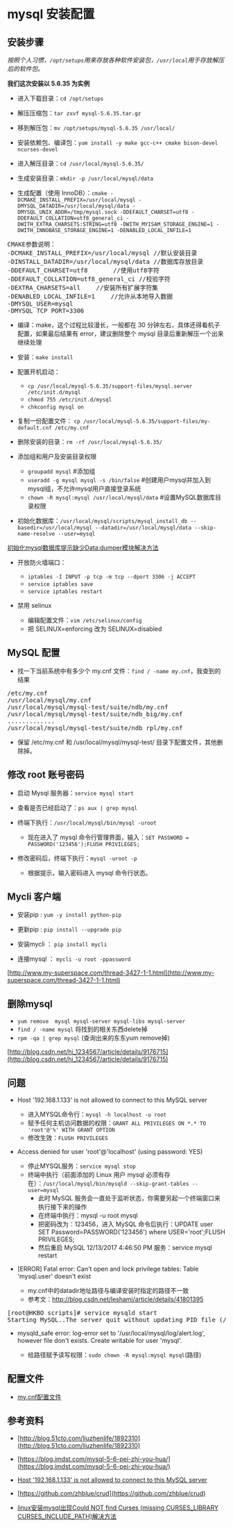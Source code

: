# mysql 安装配置

## 安装步骤

*按照个人习惯，`/opt/setups`用来存放各种软件安装包，`/usr/local`用于存放解压后的软件包。*

**我们这次安装以 5.6.35 为实例**

- 进入下载目录：`cd /opt/setups`

- 解压压缩包：`tar zxvf mysql-5.6.35.tar.gz`

- 移到解压包：`mv /opt/setups/mysql-5.6.35 /usr/local/`

- 安装依赖包、编译包：`yum install -y make gcc-c++ cmake bison-devel ncurses-devel`

- 进入解压目录：`cd /usr/local/mysql-5.6.35/`

- 生成安装目录：`mkdir -p /usr/local/mysql/data`

- 生成配置（使用 InnoDB）：`cmake -DCMAKE_INSTALL_PREFIX=/usr/local/mysql -DMYSQL_DATADIR=/usr/local/mysql/data -DMYSQL_UNIX_ADDR=/tmp/mysql.sock -DDEFAULT_CHARSET=utf8 -DDEFAULT_COLLATION=utf8_general_ci -DWITH_EXTRA_CHARSETS:STRING=utf8 -DWITH_MYISAM_STORAGE_ENGINE=1 -DWITH_INNOBASE_STORAGE_ENGINE=1 -DENABLED_LOCAL_INFILE=1`

<pre>
CMAKE参数说明：
-DCMAKE_INSTALL_PREFIX=/usr/local/mysql //默认安装目录
-DINSTALL_DATADIR=/usr/local/mysql/data //数据库存放目录
-DDEFAULT_CHARSET=utf8 　　　 //使用utf8字符
-DDEFAULT_COLLATION=utf8_general_ci //校验字符
-DEXTRA_CHARSETS=all 　　//安装所有扩展字符集
-DENABLED_LOCAL_INFILE=1 　　//允许从本地导入数据
-DMYSQL_USER=mysql
-DMYSQL_TCP_PORT=3306
</pre>

- 编译：make，这个过程比较漫长，一般都在 30 分钟左右，具体还得看机子配置，如果最后结果有 error，建议删除整个 mysql 目录后重新解压一个出来继续处理

- 安装：`make install`

- 配置开机启动：
	- `cp /usr/local/mysql-5.6.35/support-files/mysql.server /etc/init.d/mysql`
	- `chmod 755 /etc/init.d/mysql`
	- `chkconfig mysql on`

- 复制一份配置文件： `cp /usr/local/mysql-5.6.35/support-files/my-default.cnf /etc/my.cnf`

- 删除安装的目录：`rm -rf /usr/local/mysql-5.6.35/`

- 添加组和用户及安装目录权限
	- `groupadd mysql` #添加组
	- `useradd -g mysql mysql -s /bin/false` #创建用户mysql并加入到mysql组，不允许mysql用户直接登录系统
	- `chown -R mysql:mysql /usr/local/mysql/data` #设置MySQL数据库目录权限

- 初始化数据库：`/usr/local/mysql/scripts/mysql_install_db --basedir=/usr/local/mysql --datadir=/usr/local/mysql/data --skip-name-resolve --user=mysql`

[初始化mysql数据库提示缺少Data:dumper模块解决方法](http://blog.51cto.com/liuzhenlife/1892070)

- 开放防火墙端口：
	- `iptables -I INPUT -p tcp -m tcp --dport 3306 -j ACCEPT`
	- `service iptables save`
	- `service iptables restart`

- 禁用 selinux
	- 编辑配置文件：`vim /etc/selinux/config`
	- 把 SELINUX=enforcing 改为 SELINUX=disabled

## MySQL 配置

- 找一下当前系统中有多少个 my.cnf 文件：`find / -name my.cnf`，我查到的结果

<pre>
/etc/my.cnf
/usr/local/mysql/my.cnf
/usr/local/mysql/mysql-test/suite/ndb/my.cnf
/usr/local/mysql/mysql-test/suite/ndb_big/my.cnf
.............
/usr/local/mysql/mysql-test/suite/ndb_rpl/my.cnf
</pre>

- 保留 /etc/my.cnf 和 /usr/local/mysql/mysql-test/ 目录下配置文件，其他删除掉。

## 修改 root 账号密码

- 启动 Mysql 服务器：`service mysql start`

- 查看是否已经启动了：`ps aux | grep mysql`

- 终端下执行：`/usr/local/mysql/bin/mysql -uroot`

	- 现在进入了 mysql 命令行管理界面，输入：`SET PASSWORD = PASSWORD('123456');FLUSH PRIVILEGES;`

- 修改密码后，终端下执行：`mysql -uroot -p`

	- 根据提示，输入密码进入 mysql 命令行状态。

## Mycli 客户端

- 安装pip : `yum -y install python-pip`

- 更新pip : `pip install --upgrade pip`

- 安装mycli ： `pip install mycli`

- 连接mysql ： `mycli -u root -ppassword`

[http://www.my-superspace.com/thread-3427-1-1.html](http://www.my-superspace.com/thread-3427-1-1.html)

## 删除mysql

- `yum remove  mysql mysql-server mysql-libs mysql-server`
- `find / -name mysql` 将找到的相关东西delete掉
- `rpm -qa | grep mysql` (查询出来的东东yum remove掉)

[http://blog.csdn.net/hi_1234567/article/details/9176715](http://blog.csdn.net/hi_1234567/article/details/9176715)


## 问题

- Host '192.168.1.133' is not allowed to connect to this MySQL server

	- 进入MYSQL命令行：`mysql -h localhost -u root`
	- 赋予任何主机访问数据的权限：`GRANT ALL PRIVILEGES ON *.* TO  'root'@'%' WITH GRANT OPTION` 
	- 修改生效：`FLUSH PRIVILEGES`

- Access denied for user 'root'@'localhost' (using password: YES)

	- 停止MYSQL服务：`service mysql stop`
	- 终端中执行（前面添加的 Linux 用户 mysql 必须有存在）：`/usr/local/mysql/bin/mysqld --skip-grant-tables --user=mysql`
		- 此时 MySQL 服务会一直处于监听状态，你需要另起一个终端窗口来执行接下来的操作
		- 在终端中执行：mysql -u root mysql
		- 把密码改为：123456，进入 MySQL 命令后执行：UPDATE user SET Password=PASSWORD('123456') where USER='root';FLUSH PRIVILEGES;
		- 然后重启 MySQL 12/13/2017 4:46:50 PM 服务：service mysql restart

- [ERROR] Fatal error: Can't open and lock privilege tables: Table 'mysql.user' doesn't exist

	- my.cnf中的datadir地址路径与编译安装时指定的路径不一致
	- 参考文：http://blog.csdn.net/leshami/article/details/41801395

<pre>
[root@HKBO scripts]# service mysqld start
Starting MySQL..The server quit without updating PID file (/var/lib/mysql/HKBO.pid).[FAILED]
</pre>

- mysqld_safe error: log-error set to '/usr/local/mysql/log/alert.log', however file don't exists. Create writable for user 'mysql'.

	- 给路径赋予读写权限：`sudo chown -R mysql:mysql mysql`(路径)

## 配置文件

- [my.cnf配置文件](mysql/file/my.cnf)

## 参考资料

- [http://blog.51cto.com/liuzhenlife/1892310](http://blog.51cto.com/liuzhenlife/1892310)

- [https://blog.imdst.com/mysql-5-6-pei-zhi-you-hua/](https://blog.imdst.com/mysql-5-6-pei-zhi-you-hua/)

- [Host '192.168.1.133' is not allowed to connect to this MySQL server](https://www.cnblogs.com/xyzdw/archive/2011/08/11/2135227.html)

- [https://github.com/zhblue/crud](https://github.com/zhblue/crud)

- [linux安装mysql出现Could NOT find Curses (missing CURSES_LIBRARY CURSES_INCLUDE_PATH)解决方法](https://www.cnblogs.com/ityunv/p/5909485.html)